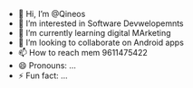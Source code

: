 - 👋 Hi, I’m @Qineos
- 👀 I’m interested in Software Devwelopemnts
- 🌱 I’m currently learning digital MArketing
- 💞️ I’m looking to collaborate on Android apps
- 📫 How to reach mem 9611475422
-  😄 Pronouns: ...
- ⚡ Fun fact: ...

<!---
Qineos/Qineos is a ✨ special ✨ repository because its `README.md` (this file) appears on your GitHub profile.
You can click the Preview link to take a look at your changes.
--->
